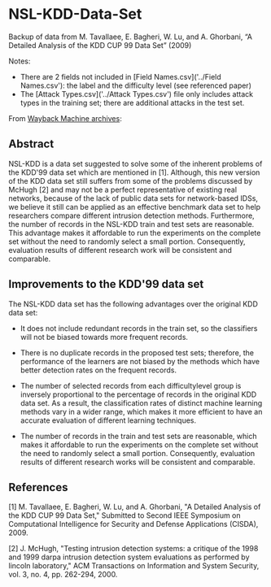 # NSL-KDD-Data-Set
Backup of data from M. Tavallaee, E. Bagheri, W. Lu, and A. Ghorbani, “A Detailed Analysis of the KDD CUP 99 Data Set” (2009)

Notes:
* There are 2 fields not included in [Field Names.csv]('../Field Names.csv'): the label and the difficulty level (see referenced paper)
* The [Attack Types.csv]('../Attack Types.csv') file only includes attack types in the training set; there are additional attacks in the test set.

From [Wayback Machine archives](https://web.archive.org/web/20150205070216/http://nsl.cs.unb.ca/NSL-KDD/):

## Abstract
NSL-KDD is a data set suggested to solve some of the inherent problems of the KDD'99 data set which are mentioned in [1]. Although, this new version of the KDD data set still suffers from some of the problems discussed by McHugh [2] and may not be a perfect representative of existing real networks, because of the lack of public data sets for network-based IDSs, we believe it still can be applied as an effective benchmark data set to help researchers compare different intrusion detection methods. Furthermore, the number of records in the NSL-KDD train and test sets are reasonable. This advantage makes it affordable to run the experiments on the complete set without the need to randomly select a small portion. Consequently, evaluation results of different research work will be consistent and comparable.

## Improvements to the KDD'99 data set
The NSL-KDD data set has the following advantages over the original KDD data set:
* It does not include redundant records in the train set, so the classifiers will not be biased towards more frequent records.

* There is no duplicate records in the proposed test sets; therefore, the performance of the learners are not biased by the methods which have better detection rates on the frequent records.

* The number of selected records from each difficultylevel group is inversely proportional to the percentage of records in the original KDD data set. As a result, the classification rates of distinct machine learning methods vary in a wider range, which makes it more efficient to have an accurate evaluation of different learning techniques.

* The number of records in the train and test sets are reasonable, which makes it affordable to run the experiments on the complete set without the need to randomly select a small portion. Consequently, evaluation results of different research works will be consistent and comparable.

## References
[1] M. Tavallaee, E. Bagheri, W. Lu, and A. Ghorbani, "A Detailed Analysis of the KDD CUP 99 Data Set," Submitted to Second IEEE Symposium on Computational Intelligence for Security and Defense Applications (CISDA), 2009. 

[2] J. McHugh, "Testing intrusion detection systems: a critique of the 1998 and 1999 darpa intrusion detection system evaluations as performed by lincoln laboratory," ACM Transactions on Information and System Security, vol. 3, no. 4, pp. 262-294, 2000.
